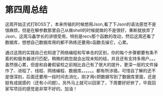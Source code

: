 # 第四周总结
这周开始正式打BOSS了，本来传输的时候想用Json,看了下Json的语法感觉不是很麻烦，但是在解参数那里自己从做shell的时候就做的不是很好，果断就放弃了Json，这周冯鑫学长的讲很受用，特别是recv那个函数的改动，然后这周还看了数据库，想想自己数据库用的都不熟练还要用c函数去操它，心累。

通过这周的实践自己也知道了网络编程和写单击的区别，你的每个步骤都要有条不紊的和服务器进行匹配，稍微的疏忽就会出现未知的结，并且还有支持多用户。。。
虽然很心累，但是和自暑假留校之前相比自己有了很大的提升，更深一层的文件操作了、进程了、线程、网络编程、数据库。。。。。。都有所涉猎。可惜自了解的还不是很深刻，后面还要用一段时间去消化，刚才用c把数据写到了数据库里面，还是挺有成就感的（还有小问题）。另外马上就可以回家了，下周要好好拚了，毕竟回家写项目的感觉是非常不好的。加油！